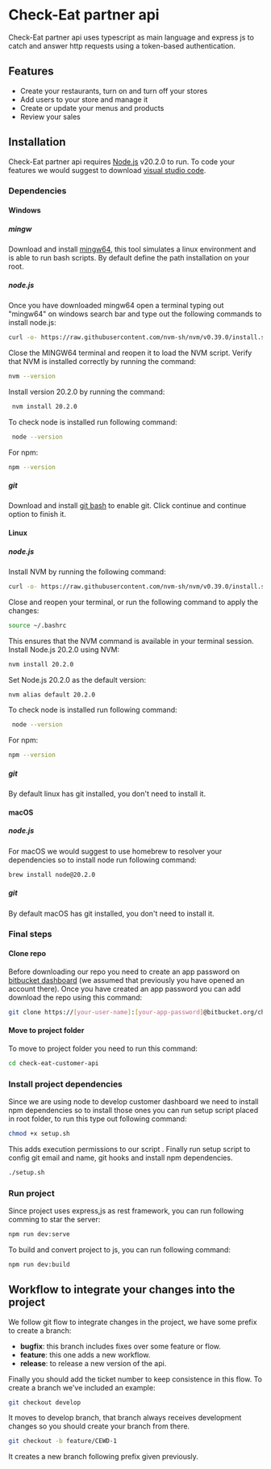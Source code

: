 # Check-Eat partner api

Check-Eat partner api uses typescript as main language and express js to catch and answer http requests using a token-based authentication.

## Features

- Create your restaurants, turn on and turn off your stores
- Add users to your store and manage it 
- Create or update your menus and products
- Review your sales

## Installation

Check-Eat partner api requires [Node.js](https://nodejs.org/) v20.2.0 to run. To code your features we would suggest to download [visual studio code](https://code.visualstudio.com/download). 

### Dependencies 

#### Windows
##### mingw
Download and install [mingw64](https://www.mingw-w64.org/downloads/#msys2), this tool simulates a linux environment and is able to run bash scripts. By default define the path installation on your root. 
##### node.js
Once you have downloaded mingw64 open a terminal typing out "mingw64" on windows search bar and type out the following commands to install node.js: 
```sh
curl -o- https://raw.githubusercontent.com/nvm-sh/nvm/v0.39.0/install.sh | bash
```
Close the MINGW64 terminal and reopen it to load the NVM script.
Verify that NVM is installed correctly by running the command:
```sh
nvm --version
```
Install version 20.2.0 by running the command: 
```sh
 nvm install 20.2.0
```
To check node is installed run following command: 
```sh
 node --version
```
For npm: 
```sh
npm --version
```
##### git 
Download and install [git bash](https://git-scm.com/download/win) to enable git. Click continue and continue option to finish it. 

#### Linux
##### node.js
Install NVM by running the following command:
```sh
curl -o- https://raw.githubusercontent.com/nvm-sh/nvm/v0.39.0/install.sh | bash
```
Close and reopen your terminal, or run the following command to apply the changes:
```sh
source ~/.bashrc
```
This ensures that the NVM command is available in your terminal session.
Install Node.js 20.2.0 using NVM:
```sh
nvm install 20.2.0
```
Set Node.js 20.2.0 as the default version:
```sh
nvm alias default 20.2.0
```
To check node is installed run following command: 
```sh
 node --version
```
For npm: 
```sh
npm --version
```
##### git
By default linux has git installed, you don't need to install it. 

#### macOS
##### node.js
For macOS we would suggest to use homebrew to resolver your dependencies so to install node run following command: 
```sh
brew install node@20.2.0
```
##### git
By default macOS has git installed, you don't need to install it. 

### Final steps
#### Clone repo
Before downloading our repo you need to create an app password on [bitbucket dashboard](https://bitbucket.org/account/settings/app-passwords/) (we assumed that previously you have opened an account there). Once you have created an app password you can add download the repo using this command: 
```sh
git clone https://[your-user-name]:[your-app-password]@bitbucket.org/checkeatmx/check-eat-customer-api.git
```
#### Move to project folder
To move to project folder you need to run this command: 
```sh
cd check-eat-customer-api
```
### Install project dependencies 
Since we are using node to develop customer dashboard we need to install npm dependencies so to install those ones you can run setup script placed in root folder, to run this type out following command:
```sh
chmod +x setup.sh
```
This adds execution permissions to our script .
Finally run setup script to config git email and name, git hooks and install npm dependencies. 
```sh
./setup.sh
```
### Run project 
Since project uses express,js as rest framework, you can run following comming to star the server:
```sh
npm run dev:serve
```
To build and convert project to js, you can run following command: 
```sh
npm run dev:build
```

## Workflow to integrate your changes into the project
We follow git flow to integrate changes in the project, we have some prefix to create a branch:
- **bugfix**: this branch includes fixes over some feature or flow.
- **feature**: this one adds a new workflow. 
- **release**: to release a new version of the api. 

Finally you should add the ticket number to keep consistence in this flow. To create a branch we've included an example: 
```sh
git checkout develop 
```
It moves to develop branch, that branch always receives development changes so you should create your branch from there. 
```sh
git checkout -b feature/CEWD-1
```
It creates a new branch following prefix given previously.